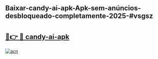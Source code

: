 ## Baixar-candy-ai-apk-Apk-sem-anúncios-desbloqueado-completamente-2025-#vsgsz

# <h2><a href="https://ainizakaria.my?title=candy-ai-apk&ref=20M">🔗👉 🔴 candy-ai-apk</a></h2>

[![acn](https://github.com/user-attachments/assets/0f9c940e-d8b0-45ae-aac7-cd30a18b3e1c)](https://ainizakaria.my?title=candy-ai-apk&ref=20M)

